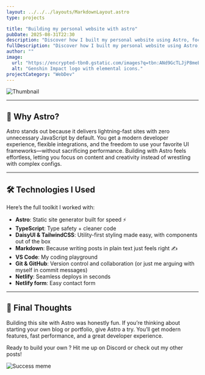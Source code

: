 ```yaml
---
layout: ../../../layouts/MarkdownLayout.astro
type: projects

title: "Building my personal website with astro"
pubDate: 2025-08-31T22:30
description: "Discover how I built my personal website using Astro, focusing on speed, simplicity, and modern web..."
fullDescription: "Discover how I built my personal website using Astro, focusing on speed, simplicity, and modern web development best practices. Learn about the tools and more"
author: ""
image:
  url: "https://encrypted-tbn0.gstatic.com/images?q=tbn:ANd9GcTLJjP8meEvrXIu_nXksY6IvczAk-KuAKnhLg&s"
  alt: "Genshin Impact logo with elemental icons."
projectCategory: "WebDev"
---
```


![Thumbnail](/assets/images/projects/thumbnail/thumbnail-1.png)

---

## 🌟 Why Astro?

Astro stands out because it delivers lightning-fast sites with zero unnecessary JavaScript by default. You get a modern developer experience, flexible integrations, and the freedom to use your favorite UI frameworks—without sacrificing performance. Building with Astro feels effortless, letting you focus on content and creativity instead of wrestling with complex configs.

---

## 🛠️ Technologies I Used

Here’s the full toolkit I worked with:

- **Astro**:  Static site generator built for speed ⚡  
- **TypeScript**: Type safety + cleaner code  
- **DaisyUI & TailwindCSS**: Utility-first styling made easy, with components out of the box  
- **Markdown**: Because writing posts in plain text just feels right ✍️  
- **VS Code**: My coding playground  
- **Git & GitHub**: Version control and collaboration (or just me arguing with myself in commit messages)  
- **Netlify**: Seamless deploys in seconds  
- **Netlify form**: Easy contact form

---

## 🚀 Final Thoughts

Building this site with Astro was honestly fun. If you’re thinking about starting your own blog or portfolio, give Astro a try. You’ll get modern features, fast performance, and a great developer experience.

Ready to build your own ? Hit me up on Discord or check out my other posts!

![Success meme](https://media1.giphy.com/media/v1.Y2lkPTc5MGI3NjExNTNiYW81am9menpjODNkcXd0azhydGFmZnhnNjB5bTRzd3ZrMHpmcyZlcD12MV9pbnRlcm5hbF9naWZfYnlfaWQmY3Q9Zw/kz6cm1kKle2MYkHtJF/giphy.gif)

